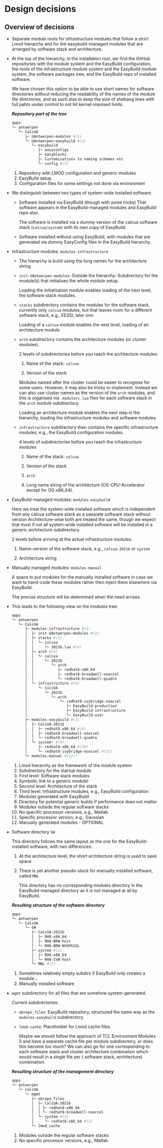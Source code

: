 # Design decisions

## Overview of decisions

-   Separate module roots for infrastructure modules that follow a strict
    Lmod hierarchy and for the easybuild-managed modules that are arranged 
    by software stack and architecture.

-   At the top of the hierarchy, in the installation root, we find the GitHub
    repositories with the module system and the EasyBuild configuration, the roots
    of the infrastructure module system and the EasyBuild module system, the software
    packages tree, and the EasyBuild repo of installed software.

    We have chosen this option to be able to use short names for software directories
    without reducing the readability of the names of the module file directories, and 
    as such also to keep the size of shebang lines with full pahts under control to not
    hit kernel-imposed limits.

    ***Repository part of the tree***  
    ``` bash
    apps
    └─ antwerpen
       └─ CalcUA
          ├─ UAntwerpen-modules #(1)
          └─ UAntwerpen-easybuild #(2)
             └─ easybuild
                ├─ easyconfigs
                ├─ easyblocks
                ├─ Customisations to naming schemes etc
                └─ config #(3)
    ```

    1.  Repository with LMOD configuration and generic modules
    2.  EasyBuild setup
    3.  Configuration files for some settings not done via environment

-   We distinguish between two types of system-wide installed software:

    -   Software installed via EasyBuild (though with some tricks)  That software appears
        in the EasyBuild-managed modules and EasyBuild repo also.

        The software is installed via a dummy version of the calcua software stack
        (`calcua/system`) with its own copy of EasyBuild.  

    -   Software installed without using EasyBuild, with modules that are generated 
        via dummy EasyConfig files in the EasyBuild hierarchy.

-   Infrastructure modules: `modules-infrastructure`

    -  The hierarchy is build using the long names for the architecture string

    -   `init-UAntwerpen-modules`: Outside the hierarchy: Subdirectory for the module(s) that 
        initialises the whole module setup.

        Loading the initialisation module enables loading of the next level, the software
        stack modules.

    -   `stacks` subdirectory contains the modules for the software stack, currently only
        `calcua` modules, but that leaves room for a different software stack, e.g., EESSI, 
        later onn.

        Loading of a `calcua` module enables the next level, loading of an architecture
        module.

    -   `arch` subdirectory contains the architecture modules (or cluster modules).

        2 levels of subdirectories before you reach the architecture modules:

        1.  Name of the stack: `calcua`
  
        2.  Version of the stack
       
        Modules named after the cluster could be easier to recognise for some users. However,
        it may also be tricky to implement. Instead we can also use cluster names as the version
        of the `arch` modules, and this is organised via `.modulerc.lua` files for each software
        stack in the `arch` module subdirectory.

        Loading an architecture module enables the next step in the hierarchy, loading the 
        infrastructure modules and software modules.

    -   `infrastructure` subdirectory then contains the specific infrastructure modules, e.g.,
        the EasyBuild configuration modules.

        4 levels of subdirectories before you reach the infrastructure modules

        1.  Name of the stack: `calcua`

        2.  Version of the stack

        3.  `arch`

        4.  Long name string of the architecture (OS-CPU-Accelerator except for OS-x86_64).


-   EasyBuild-managed modules: `modules-easybuild`

    Here we treat the system-wide installed software which is independent from any calcua software
    stack as a separate software stack without version  Architecture-wise both are treated the same,
    though we expect that most if not all system-wide installed software will be installed in a
    generic architecture subdirectory.

    2 levels before arriving at the actual infrastructure modules:

    1.  Name-version of the software stack, e.g., `calcua-2021b` or `system`

    2.  Architecture string

-   Manually managed modules: `modules-manual`

    A space to put modules for the manually installed software in case we want to hand-code 
    these modules rather then inject them elsewhere via EasyBuild.

    The precise structure will be determined when the need arrises.

-   This leads to the following view on the modules tree:

    ``` bash
    apps
    └─ antwerpen
       └─ CalcUA
          ├─ modules-infrastructure #(1)
          │  ├─ init-UAntwerpen-modules #(2)
          │  ├─ stacks #(3)
          │  │  └─ calcua
          │  │     └─ 2021b.lua #(4)
          │  ├─ arch #(5)
          │  │  └─ calcua
          │  │     └─ 2021b
          │  │        └─ arch
          │  │           ├─ redhat8-x86_64
          │  │           ├─ redhat8-broadwell-noaccel
          │  │           └─ redhat8-broadwell-quadro
          │  └─ infrastructure #(6)
          │     └─ CalcUA
          │        └─ 2021b
          │           └─ arch
          │               └─ redhat8-ivybridge-noaccel
          │                  ├─ EasyBuild-production
          │                  ├─ EasyBuild-infrastructure
          │                  └─ EasyBuild-user
          ├─ modules-easybuild #(7)
          │  ├─ CalcUA-2021b
          │  │  ├─ redhat8_x86_64 #(8)
          │  │  ├─ redhat8-broadwell-noaccel
          │  │  └─ redhat8-broadwell-quadro
          │  └─ system* #(9)!
          │     ├─ redhat8-x86_64 #(10)
          │     └─ redhat8-ivybridge-noaccel #(11)
          └─ modules-manual #(12)!
    ```
    
    1.  Lmod hierarchy as the framework of the module system 
    2.  Subdirectory for the startup module
    3.  First level: Software stack modules
    4.  Symbolic link to a generic module!
    5.  Second level: Architecture of the stack
    6.  Third level: Infrastructure modules, e.g., EasyBuild configuration
    7.  Modules generated with EasyBuild
    8.  Directory for potential generic builds if performance does not matter
    9.  Modules outside the regular software stacks
    10. No specific processor versions, e.g., Matlab
    11. Specific processor version, e.g., Gaussian
    12. Manually generated modules - OPTIONAL



-   Software directory `SW`

    This directory follows the same layout as the one for the EasyBuild-installed software,
    with two differences:

    1.  At the architecture level, the short architecture string is used to save space

    2.  There is yet another pseudo-stack for manually installed software, called `MNL`  

        This directory has no corresponding modules directory in the EasyBuild-managed directory
        as it is not managed at all by EasyBuild.

    ***Resulting structure of the software directory***  
    ``` bash
    apps
    └─ antwerpen
       └─ CalcUA
          └─ SW
             ├─ CalcUA-2021b
             │  ├─ RH8-x86_64
             │  ├─ RH8-BRW-host
             │  └─ RH8-BRW-NVGP61GL
             ├─ system #(1)
             │  ├─ RH8-x86_64
             │  └─ RH8-IVB-host
             └─ MNL #(2)
    ```
    
    1.  Sometimes relatively empty subdirs if EasyBuild only creates a module...
    2.  Manually installed software


-   `mgmt` subdirectory for all files that are somehow system-generated.

    Current subdirectories:

    -   `ebrepo_files`: EasyBuild repository, structured the same way as the `modules-easybuild`
        subdirectory.

    -   `lmod-cache`: Placeholder for Lmod cache files.

        Maybe we should follow the approach of TCL Environment Modules 5 and have a separate cache
        file per module subdirectory, or does this become too much? We can also go for one corresponding to each software stack and cluster architecture combination which would
        result in a single file per ( software stack, architecture) combination.

    ***Resulting structure of the management directory***  
    ``` bash
    apps
    └─ antwerpen
       └─ CalcUA
          └─ mgmt
             ├─ ebrepo_files
             │  ├─ CalcUA-2021b
             │  │ ├─ redhat8-x86_64
             │  │ └─ redhat8-broadwell-noaccel
             │  └─ system #(1)
             │     └─ redhat8-x86_64 #(2)
             └─ lmod_cache
    ```
    
    1.  Modules outside the regular software stacks
    2.  No specific processor versions, e.g., Matlab



